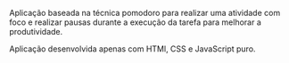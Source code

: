 Aplicação baseada na técnica pomodoro para realizar uma atividade com foco e realizar pausas durante a execução da tarefa
para melhorar a produtividade.

Aplicação desenvolvida apenas com HTMl, CSS e JavaScript puro.
